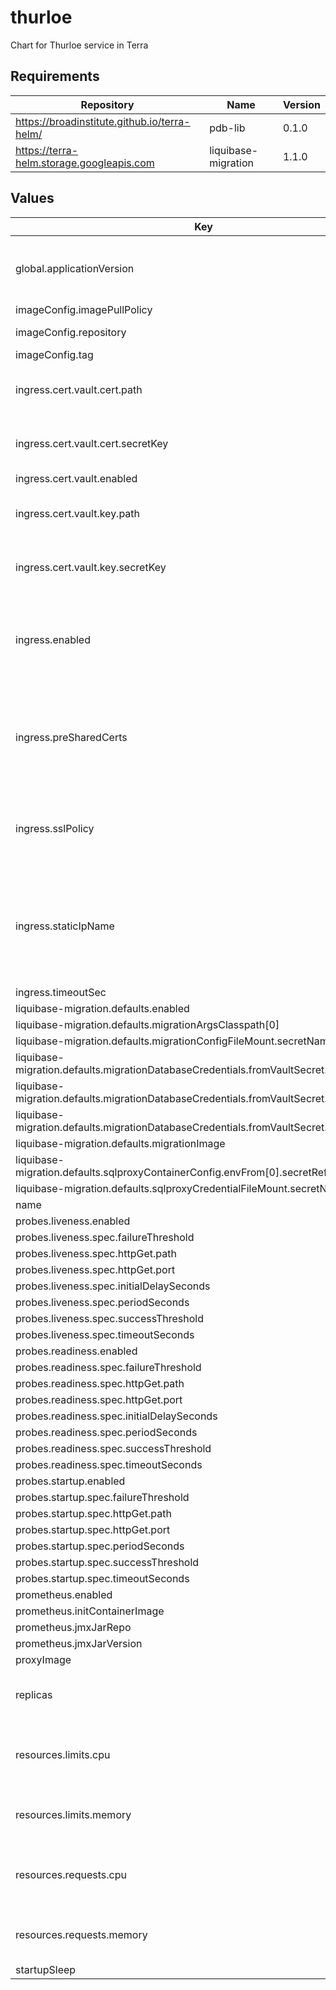 # thurloe

Chart for Thurloe service in Terra

## Requirements

| Repository | Name | Version |
|------------|------|---------|
| https://broadinstitute.github.io/terra-helm/ | pdb-lib | 0.1.0 |
| https://terra-helm.storage.googleapis.com | liquibase-migration | 1.1.0 |

## Values

| Key | Type | Default | Description |
|-----|------|---------|-------------|
| global.applicationVersion | string | `"latest"` | What version of the Thurloe application to deploy |
| imageConfig.imagePullPolicy | string | `"Always"` |  |
| imageConfig.repository | string | `"gcr.io/broad-dsp-gcr-public/thurloe"` | Image repository |
| imageConfig.tag | string | global.applicationVersion | Image tag. |
| ingress.cert.vault.cert.path | string | `nil` | Path to secret containing .crt |
| ingress.cert.vault.cert.secretKey | string | `nil` | Key in secret containing .crt |
| ingress.cert.vault.enabled | bool | `false` |  |
| ingress.cert.vault.key.path | string | `nil` | Path to secret containing .key |
| ingress.cert.vault.key.secretKey | string | `nil` | Key in secret containing .key |
| ingress.enabled | bool | `true` | Whether to create Ingress, Service and associated config resources |
| ingress.preSharedCerts | list | `[]` | Array of pre-shared GCP SSL certificate names to associate with the Ingress |
| ingress.sslPolicy | string | `nil` | Name of a GCP SSL policy to associate with the Ingress |
| ingress.staticIpName | string | `nil` | Required. Name of the static IP, allocated in GCP, to associate with the Ingress |
| ingress.timeoutSec | int | `120` |  |
| liquibase-migration.defaults.enabled | bool | `false` |  |
| liquibase-migration.defaults.migrationArgsClasspath[0] | string | `"$(find /thurloe -name 'thurloe*.jar')"` |  |
| liquibase-migration.defaults.migrationConfigFileMount.secretName | string | `"thurloe-app-ctmpls"` |  |
| liquibase-migration.defaults.migrationDatabaseCredentials.fromVaultSecret.passwordKey | string | `"password"` |  |
| liquibase-migration.defaults.migrationDatabaseCredentials.fromVaultSecret.path | string | `nil` |  |
| liquibase-migration.defaults.migrationDatabaseCredentials.fromVaultSecret.usernameKey | string | `"username"` |  |
| liquibase-migration.defaults.migrationImage | string | `"gcr.io/broad-dsp-gcr-public/thurloe"` |  |
| liquibase-migration.defaults.sqlproxyContainerConfig.envFrom[0].secretRef.name | string | `"thurloe-sqlproxy-env"` |  |
| liquibase-migration.defaults.sqlproxyCredentialFileMount.secretName | string | `"thurloe-sqlproxy-ctmpls"` |  |
| name | string | `"thurloe"` |  |
| probes.liveness.enabled | bool | `true` |  |
| probes.liveness.spec.failureThreshold | int | `30` |  |
| probes.liveness.spec.httpGet.path | string | `"/status"` |  |
| probes.liveness.spec.httpGet.port | int | `8000` |  |
| probes.liveness.spec.initialDelaySeconds | int | `20` |  |
| probes.liveness.spec.periodSeconds | int | `10` |  |
| probes.liveness.spec.successThreshold | int | `1` |  |
| probes.liveness.spec.timeoutSeconds | int | `5` |  |
| probes.readiness.enabled | bool | `true` |  |
| probes.readiness.spec.failureThreshold | int | `6` |  |
| probes.readiness.spec.httpGet.path | string | `"/status"` |  |
| probes.readiness.spec.httpGet.port | int | `8000` |  |
| probes.readiness.spec.initialDelaySeconds | int | `20` |  |
| probes.readiness.spec.periodSeconds | int | `10` |  |
| probes.readiness.spec.successThreshold | int | `1` |  |
| probes.readiness.spec.timeoutSeconds | int | `5` |  |
| probes.startup.enabled | bool | `true` |  |
| probes.startup.spec.failureThreshold | int | `1080` |  |
| probes.startup.spec.httpGet.path | string | `"/status"` |  |
| probes.startup.spec.httpGet.port | int | `8000` |  |
| probes.startup.spec.periodSeconds | int | `10` |  |
| probes.startup.spec.successThreshold | int | `1` |  |
| probes.startup.spec.timeoutSeconds | int | `5` |  |
| prometheus.enabled | bool | `true` |  |
| prometheus.initContainerImage | string | `"alpine:3.12.0"` |  |
| prometheus.jmxJarRepo | string | `"https://repo1.maven.org/maven2/io/prometheus/jmx/jmx_prometheus_javaagent"` |  |
| prometheus.jmxJarVersion | string | `"0.13.0"` |  |
| proxyImage | string | `"broadinstitute/openidc-proxy:tcell_3_1_0"` |  |
| replicas | int | `3` | Number of replicas for the deployment |
| resources.limits.cpu | int | `4` | Number of CPU units to limit the deployment to |
| resources.limits.memory | string | `"8Gi"` | Memory to limit the deployment to |
| resources.requests.cpu | int | `4` | Number of CPU units to request for the deployment |
| resources.requests.memory | string | `"8Gi"` | Memory to request for the deployment |
| startupSleep | int | `30` |  |
